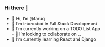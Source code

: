 ### Hi there 👋

<ul>
<li>👋 Hi, I’m @faruq</li>
<li>👀 I’m interested in Full Stack Development</li>
<li>🔭 I’m currently working on a TODO List App</li>
- 👯 I’m looking to collaborate on ...</li>
<li>🌱 I’m currently learning React and Django</li>

</ul>


<!--
**Faruqt/Faruqt** is a ✨ _special_ ✨ repository because its `README.md` (this file) appears on your GitHub profile.

Here are some ideas to get you started:

- 🔭 I’m currently working on ...
- 🌱 I’m currently learning ...
- 👯 I’m looking to collaborate on ...
- 🤔 I’m looking for help with ...
- 💬 Ask me about ...
- 📫 How to reach me: ...
- 😄 Pronouns: ...
- ⚡ Fun fact: ...
-->
